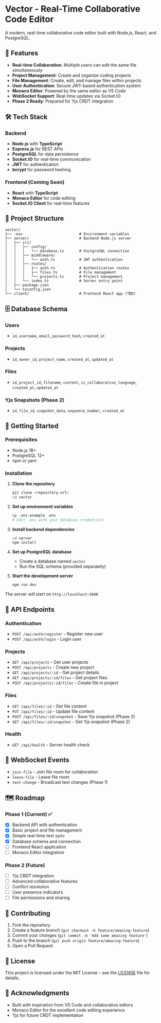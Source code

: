 # Vector - Real-Time Collaborative Code Editor

A modern, real-time collaborative code editor built with Node.js, React, and PostgreSQL.

## 🚀 Features

- **Real-time Collaboration**: Multiple users can edit the same file simultaneously
- **Project Management**: Create and organize coding projects
- **File Management**: Create, edit, and manage files within projects
- **User Authentication**: Secure JWT-based authentication system
- **Monaco Editor**: Powered by the same editor as VS Code
- **WebSocket Support**: Real-time updates via Socket.IO
- **Phase 2 Ready**: Prepared for Yjs CRDT integration

## 🛠️ Tech Stack

### Backend
- **Node.js** with **TypeScript**
- **Express.js** for REST APIs
- **PostgreSQL** for data persistence
- **Socket.IO** for real-time communication
- **JWT** for authentication
- **bcrypt** for password hashing

### Frontend (Coming Soon)
- **React** with **TypeScript**
- **Monaco Editor** for code editing
- **Socket.IO Client** for real-time features

## 📁 Project Structure

```
vector/
├── .env                          # Environment variables
├── server/                       # Backend Node.js server
│   ├── src/
│   │   ├── config/
│   │   │   └── database.ts       # PostgreSQL connection
│   │   ├── middleware/
│   │   │   └── auth.ts           # JWT authentication
│   │   ├── routes/
│   │   │   ├── auth.ts           # Authentication routes
│   │   │   ├── files.ts          # File management
│   │   │   └── projects.ts       # Project management
│   │   └── index.ts              # Server entry point
│   ├── package.json
│   └── tsconfig.json
└── client/                       # Frontend React app (TBD)
```

## 🗄️ Database Schema

### Users
- `id`, `username`, `email`, `password_hash`, `created_at`

### Projects
- `id`, `owner_id`, `project_name`, `created_at`, `updated_at`

### Files
- `id`, `project_id`, `filename`, `content`, `is_collaborative`, `language`, `created_at`, `updated_at`

### Yjs Snapshots (Phase 2)
- `id`, `file_id`, `snapshot_data`, `sequence_number`, `created_at`

## 🚀 Getting Started

### Prerequisites
- Node.js 18+
- PostgreSQL 12+
- npm or yarn

### Installation

1. **Clone the repository**
   ```bash
   git clone <repository-url>
   cd vector
   ```

2. **Set up environment variables**
   ```bash
   cp .env.example .env
   # Edit .env with your database credentials
   ```

3. **Install backend dependencies**
   ```bash
   cd server
   npm install
   ```

4. **Set up PostgreSQL database**
   - Create a database named `vector`
   - Run the SQL schema (provided separately)

5. **Start the development server**
   ```bash
   npm run dev
   ```

The server will start on `http://localhost:5000`

## 📡 API Endpoints

### Authentication
- `POST /api/auth/register` - Register new user
- `POST /api/auth/login` - Login user

### Projects
- `GET /api/projects` - Get user projects
- `POST /api/projects` - Create new project
- `GET /api/projects/:id` - Get project details
- `GET /api/projects/:id/files` - Get project files
- `POST /api/projects/:id/files` - Create file in project

### Files
- `GET /api/files/:id` - Get file content
- `PUT /api/files/:id` - Update file content
- `POST /api/files/:id/snapshot` - Save Yjs snapshot (Phase 2)
- `GET /api/files/:id/snapshot` - Get Yjs snapshot (Phase 2)

### Health
- `GET /api/health` - Server health check

## 🔌 WebSocket Events

- `join-file` - Join file room for collaboration
- `leave-file` - Leave file room
- `text-change` - Broadcast text changes (Phase 1)

## 🗺️ Roadmap

### Phase 1 (Current) ✅
- [x] Backend API with authentication
- [x] Basic project and file management
- [x] Simple real-time text sync
- [x] Database schema and connection
- [ ] Frontend React application
- [ ] Monaco Editor integration

### Phase 2 (Future)
- [ ] Yjs CRDT integration
- [ ] Advanced collaborative features
- [ ] Conflict resolution
- [ ] User presence indicators
- [ ] File permissions and sharing

## 🤝 Contributing

1. Fork the repository
2. Create a feature branch (`git checkout -b feature/amazing-feature`)
3. Commit your changes (`git commit -m 'Add some amazing feature'`)
4. Push to the branch (`git push origin feature/amazing-feature`)
5. Open a Pull Request

## 📄 License

This project is licensed under the MIT License - see the [LICENSE](LICENSE) file for details.

## 🙏 Acknowledgments

- Built with inspiration from VS Code and collaborative editors
- Monaco Editor for the excellent code editing experience
- Yjs for future CRDT implementation
